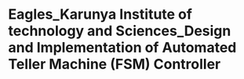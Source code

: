 # Eagles_Karunya Institute of technology and Sciences_Design and Implementation of Automated Teller Machine (FSM) Controller
